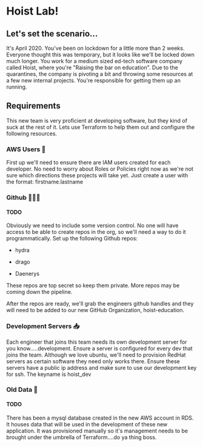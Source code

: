 # Hoist Lab!

## Let's set the scenario...

It's April 2020. You've been on lockdown for a little more than 2 weeks. Everyone thought this was temporary, but it looks like we'll be locked down much longer. You work for a medium sized ed-tech software company called Hoist, where you're "Raising the bar on education". Due to the quarantines, the company is pivoting a bit and throwing some resources at a few new internal projects. You're responsible for getting them up an running. 

## Requirements

This new team is very proficient at developing software, but they kind of suck at the rest of it. Lets use Terraform to help them out and configure the following resources.

### AWS Users 🤼

First up we'll need to ensure there are IAM users created for each developer. No need to worry about Roles or Policies right now as we're not sure which directions these projects will take yet. Just create a user with the format: firstname.lastname

### Github 👩🏾‍💻

#### TODO

Obviously we need to include some version control. No one will have access to be able to create repos in the org, so we'll need a way to do it programmatically. Set up the following Github repos:

- hydra

- drago

- Daenerys

These repos are top secret so keep them private. More repos may be coming down the pipeline. 

After the repos are ready, we'll grab the engineers github handles and they will need to be added to our new GitHub Organization, hoist-education.

### Development Servers 📥

Each engineer that joins this team needs its own development server for you know.....development. Ensure a server is configured for every dev that joins the team. Although we love ubuntu, we'll need to provision RedHat servers as certain software they need only works there. Ensure these servers have a public ip address and make sure to use our development key for ssh. The keyname is hoist_dev

### Old Data 💾

#### TODO

There has been a mysql database created in the new AWS account in RDS. It houses data that will be used in the development of these new application. It was provisioned manually so it's management needs to be brought under the umbrella of Terraform....do ya thing boss.